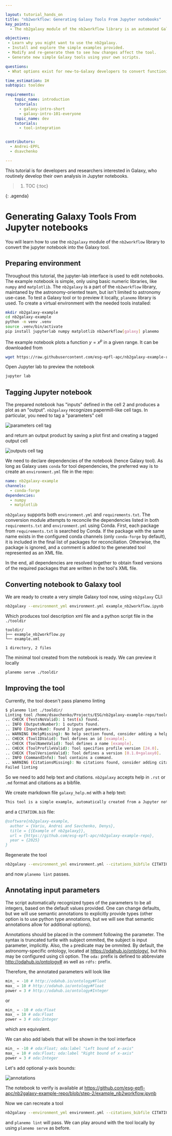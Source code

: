 ```yaml
---

layout: tutorial_hands_on
title: "nb2workflow: Generating Galaxy Tools From Jupyter notebooks"
key_points:
  - The nb2galaxy module of the nb2workflow library is an automated Galaxy tool generator for scientists and developers who routinely write Jupyter notebooks.

objectives:
 - Learn why you might want to use the nb2galaxy.
 - Install and explore the simple examples provided.
 - Modify and re-generate them to see how changes affect the tool.
 - Generate new simple Galaxy tools using your own scripts.

questions:
 - What options exist for new-to-Galaxy developers to convert functioning Jupyter notebooks into Galaxy tools?

time_estimation: 1H
subtopic: tooldev

requirements:
    topic_name: introduction
    tutorials:
      - galaxy-intro-short
      - galaxy-intro-101-everyone
    topic_name: dev
    tutorials:
      - tool-integration


contributors:
  - Andrei-EPFL
  - dsavchenko

---
```


This tutorial is for developers and researchers interested in Galaxy, who routinely develop their own analysis in Jupyter notebooks.


> <agenda-title></agenda-title>
>
> 1. TOC
> {:toc}
>
{: .agenda}

# Generating Galaxy Tools From Jupyter notebooks

You will learn how to use the `nb2galaxy` module of the `nb2workflow` library to convert the jupyter notebook into the Galaxy tool.

## Preparing environment

Throughout this tutorial, the jupyter-lab interface is used to edit notebooks. The example notebook is simple, only using basic numeric libraries, like `numpy` and `matplotlib`. The `nb2galaxy` is a part of the `nb2workflow` library, maintaned by the astronomy-oriented team, but isn't limited to astronomy use-case. To test a Galaxy tool or to preview it locally, `planemo` library is used. To create a virtual environment with the needed tools installed:

```bash
mkdir nb2galaxy-example
cd nb2galaxy-example
python -m venv .venv
source .venv/bin/activate
pip install jupyterlab numpy matplotlib nb2workflow[galaxy] planemo
```

The example notebook plots a function $y=x^p$ in a given range. It can be downloaded from

```bash
wget https://raw.githubusercontent.com/esg-epfl-apc/nb2galaxy-example-repo/refs/tags/step-0/example_nb2workflow.ipynb
```

Open Jupyter lab to preview the notebook

```bash
jupyter lab
```

## Tagging Jupyter notebook

The prepared notebook has "inputs" defined in the cell 2 and produces a plot as an "output". `nb2galaxy` recognizes papermill-like cell tags. In particular, you need to tag a "parameters" cell

![parameters cell tag](../../images/nb2workflow-annotating-nb-inputs.png)

and return an output product by saving a plot first and creating a tagged output cell

![outputs cell tag](../../images/nb2workflow-annotating-nb-outputs.png)

We need to declare dependencies of the notebook (hence Galaxy tool). As long as Galaxy uses `conda` for tool dependencies, the preferred way is to create an `environment.yml` file in the repo:

```yaml
name: nb2galaxy-example
channels:
  - conda-forge
dependencies:
  - numpy
  - matplotlib
```

`nb2galaxy` supports both `environment.yml` and `requirements.txt`. The conversion module attempts to reconcile the dependencies listed in both `requirements.txt` and `environment.yml` using Conda. First, each package from `requirements.txt` is searched by Conda. If the package with the same name exists in the configured conda channels (only `conda-forge` by default), it is included in the final list of packages for reconciliation. Otherwise, the package is ignored, and a comment is added to the generated tool represented as an XML file.

In the end, all dependencies are resolved together to obtain fixed versions of the required packages that are written in the tool's XML file.

## Converting notebook to Galaxy tool

We are ready to create a very simple Galaxy tool now, using `nb2galaxy` CLI:

```bash
nb2galaxy --environment_yml environment.yml example_nb2workflow.ipynb ./tooldir
```

Which produces tool description xml file and a python script file in the `./tooldir`

```
tooldir/
├── example_nb2workflow.py
└── example.xml

1 directory, 2 files
```

The minimal tool created from the notebook is ready. We can preview it locally

```bash
planemo serve ./tooldir
```

## Improving the tool

Currently, the tool doesn't pass planemo linting

```bash
$ planemo lint ./tooldir/
Linting tool /home/dsavchenko/Projects/ESG/nb2galaxy-example-repo/tooldir/example.xml
.. CHECK (TestsNoValid): 1 test(s) found.
.. INFO (OutputsNumber): 1 outputs found.
.. INFO (InputsNum): Found 3 input parameters.
.. WARNING (HelpMissing): No help section found, consider adding a help section to your tool.
.. CHECK (ToolIDValid): Tool defines an id [example].
.. CHECK (ToolNameValid): Tool defines a name [example].
.. CHECK (ToolProfileValid): Tool specifies profile version [24.0].
.. CHECK (ToolVersionValid): Tool defines a version [0.1.0+galaxy0].
.. INFO (CommandInfo): Tool contains a command.
.. WARNING (CitationsMissing): No citations found, consider adding citations to your tool.
Failed linting
```

So we need to add help text and citations. `nb2galaxy` accepts help in `.rst` or `.md` format and citations as a bibfile.

We create markdown file `galaxy_help.md` with a help text:

```markdown
This tool is a simple example, automatically created from a Jupyter notebook using `nb2galaxy`.
```

and a `CITATION.bib` file:

```bibtex
@software{nb2galaxy-example,
  author = {Variu, Andrei and Savchenko, Denys},
  title = {{Example of nb2galaxy}},
  url = {https://github.com/esg-epfl-apc/nb2galaxy-example-repo},
  year = {2025}
}
```

Regenerate the tool

```bash
nb2galaxy --environment_yml environment.yml --citations_bibfile CITATION.bib --help_file galaxy_help.md example_nb2workflow.ipynb tooldir
```

and now `planemo lint` passes.

## Annotating input parameters

The script automatically recognized types of the parameters to be all integers, based on the default values provided. One can change defaults, but we will use semantic annotations to explicitly provide types (other option is to use python type annotations, but we will see that semantic annotations allow for additional options).

Annotations should be placed in the comment following the parameter. The syntax is truncated turtle with subject ommited, the subject is input parameter, implicitly. Also, the `a` predicate may be ommited. By default, the astronomy-specific ontology, located at <https://odahub.io/ontology/>, but this may be configured using cli option. The `oda:` prefix is defined to abbreviate <http://odahub.io/ontology#> as well as `rdfs:` prefix.

Therefore, the annotated parameters will look like

```python
min_ = -10 # http://odahub.io/ontology#Float
max_ = 10 # http://odahub.io/ontology#Float
power = 3 # http://odahub.io/ontology#Integer
```

or

```python
min_ = -10 # oda:Float
max_ = 10 # oda:Float
power = 3 # oda:Integer
```

which are equivalent.

We can also add labels that will be shown in the tool interface

```python
min_ = -10 # oda:Float; oda:label "Left bound of x-axis"
max_ = 10 # oda:Float; oda:label "Right bound of x-axis"
power = 3 # oda:Integer
```

Let's add optional y-axis bounds:

![annotations](../../images/nb2workflow-annotating-nb-parameters-opt.png)

The notebook to verify is available at <https://github.com/esg-epfl-apc/nb2galaxy-example-repo/blob/step-2/example_nb2workflow.ipynb>

Now we can recreate a tool 

```bash
nb2galaxy --environment_yml environment.yml --citations_bibfile CITATION.bib --help_file galaxy_help.md example_nb2workflow.ipynb tooldir
```

and `planemo lint` will pass. We can play around with the tool locally by using `planemo serve` as before.